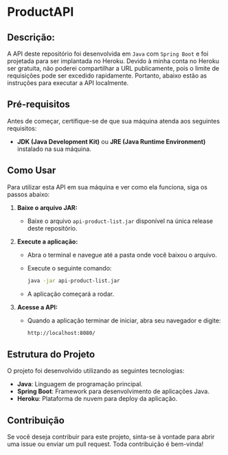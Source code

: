 # ProductAPI

<h2>Descrição:</h2>

A API deste repositório foi desenvolvida em `Java` com `Spring Boot` e foi projetada para ser implantada no Heroku. Devido à minha conta no Heroku ser gratuita, não poderei compartilhar a URL publicamente, pois o limite de requisições pode ser excedido rapidamente. Portanto, abaixo estão as instruções para executar a API localmente.

<h2>Pré-requisitos</h2>

Antes de começar, certifique-se de que sua máquina atenda aos seguintes requisitos:

* **JDK (Java Development Kit)** ou **JRE (Java Runtime Environment)** instalado na sua máquina.

<h2>Como Usar</h2>

Para utilizar esta API em sua máquina e ver como ela funciona, siga os passos abaixo:

1. **Baixe o arquivo JAR:**
   - Baixe o arquivo `api-product-list.jar` disponível na única release deste repositório.

2. **Execute a aplicação:**
   - Abra o terminal e navegue até a pasta onde você baixou o arquivo.
   - Execute o seguinte comando:

     ```bash
     java -jar api-product-list.jar
     ```

   - A aplicação começará a rodar.

3. **Acesse a API:**
   - Quando a aplicação terminar de iniciar, abra seu navegador e digite:

     ```bash
     http://localhost:8080/
     ```
<h2>Estrutura do Projeto</h2>

O projeto foi desenvolvido utilizando as seguintes tecnologias:

- **Java**: Linguagem de programação principal.
- **Spring Boot**: Framework para desenvolvimento de aplicações Java.
- **Heroku**: Plataforma de nuvem para deploy da aplicação.

<h2>Contribuição</h2>

Se você deseja contribuir para este projeto, sinta-se à vontade para abrir uma issue ou enviar um pull request. Toda contribuição é bem-vinda!
